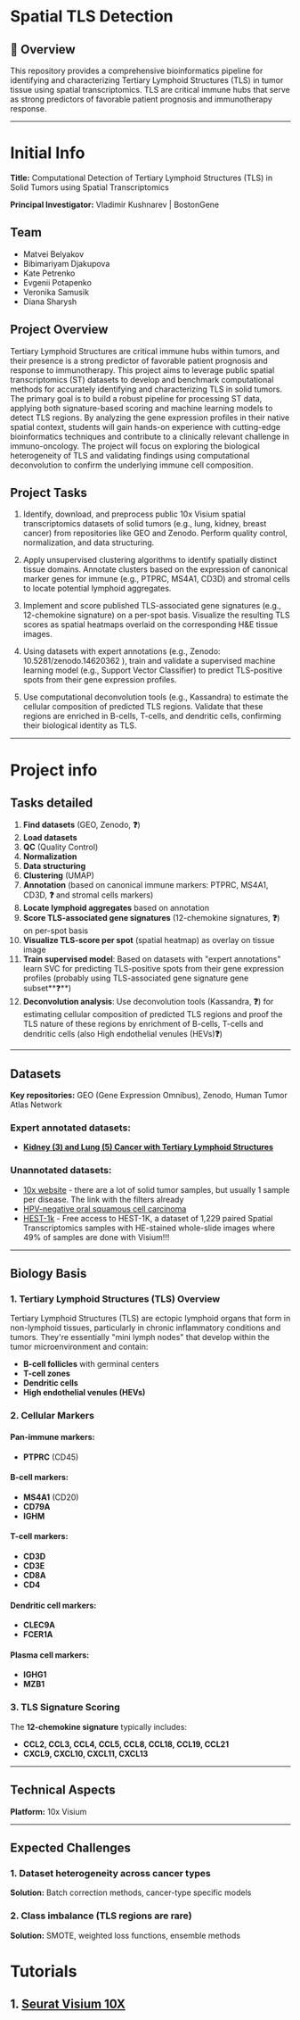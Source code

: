 # Spatial TLS Detection

## 🔬 Overview

This repository provides a comprehensive bioinformatics pipeline for identifying and characterizing Tertiary Lymphoid Structures (TLS) in tumor tissue using spatial transcriptomics. TLS are critical immune hubs that serve as strong predictors of favorable patient prognosis and immunotherapy response.

---

# Initial Info

**Title:** Computational Detection of Tertiary Lymphoid Structures (TLS) in Solid Tumors using Spatial Transcriptomics

**Principal Investigator:** Vladimir Kushnarev | BostonGene

## Team
- Matvei Belyakov
- Bibimariyam Djakupova
- Kate Petrenko
- Evgenii Potapenko
- Veronika Samusik
- Diana Sharysh

## Project Overview

Tertiary Lymphoid Structures are critical immune hubs within tumors, and their presence is a strong predictor of favorable patient prognosis and response to immunotherapy. This project aims to leverage public spatial transcriptomics (ST) datasets to develop and benchmark computational methods for accurately identifying and characterizing TLS in solid tumors. The primary goal is to build a robust pipeline for processing ST data, applying both signature-based scoring and machine learning models to detect TLS regions. By analyzing the gene expression profiles in their native spatial context, students will gain hands-on experience with cutting-edge bioinformatics techniques and contribute to a clinically relevant challenge in immuno-oncology. The project will focus on exploring the biological heterogeneity of TLS and validating findings using computational deconvolution to confirm the underlying immune cell composition.

## Project Tasks

1. Identify, download, and preprocess public 10x Visium spatial transcriptomics datasets of solid tumors (e.g., lung, kidney, breast cancer) from repositories like GEO and Zenodo. Perform quality control, normalization, and data structuring.

2. Apply unsupervised clustering algorithms to identify spatially distinct tissue domains. Annotate clusters based on the expression of canonical marker genes for immune (e.g., PTPRC, MS4A1, CD3D) and stromal cells to locate potential lymphoid aggregates.

3. Implement and score published TLS-associated gene signatures (e.g., 12-chemokine signature) on a per-spot basis. Visualize the resulting TLS scores as spatial heatmaps overlaid on the corresponding H&E tissue images.

4. Using datasets with expert annotations (e.g., Zenodo: 10.5281/zenodo.14620362 ), train and validate a supervised machine learning model (e.g., Support Vector Classifier) to predict TLS-positive spots from their gene expression profiles.

5. Use computational deconvolution tools (e.g., Kassandra) to estimate the cellular composition of predicted TLS regions. Validate that these regions are enriched in B-cells, T-cells, and dendritic cells, confirming their biological identity as TLS.

---

# Project info 

## Tasks detailed

1. **Find datasets** (GEO, Zenodo, **❓**)
2. **Load datasets**
3. **QC** (Quality Control)
4. **Normalization**
5. **Data structuring**
6. **Clustering** (UMAP)
7. **Annotation** (based on canonical immune markers: PTPRC, MS4A1, CD3D, **❓** and stromal cells markers)
8. **Locate lymphoid aggregates** based on annotation
9. **Score TLS-associated gene signatures** (12-chemokine signatures, **❓**) on per-spot basis
10. **Visualize TLS-score per spot** (spatial heatmap) as overlay on tissue image
11. **Train supervised model**: Based on datasets with "expert annotations" learn SVC for predicting TLS-positive spots from their gene expression profiles (probably using TLS-associated gene signature gene subset**❓**)
12. **Deconvolution analysis**: Use deconvolution tools (Kassandra, **❓**) for estimating cellular composition of predicted TLS regions and proof the TLS nature of these regions by enrichment of B-cells, T-cells and dendritic cells (also High endothelial venules (HEVs)**❓**)

---

## Datasets

**Key repositories:** GEO (Gene Expression Omnibus), Zenodo, Human Tumor Atlas Network

### Expert annotated datasets:
- **[Kidney (3) and Lung (5) Cancer with Tertiary Lymphoid Structures](https://zenodo.org/records/14620362)**

### Unannotated datasets:

- [10x website](https://www.10xgenomics.com/datasets?configure%5BhitsPerPage%5D=50&configure%5BmaxValuesPerFacet%5D=1000&refinementList%5Binstruments.name%5D%5B0%5D=Visium%20CytAssist&refinementList%5Bspecies%5D%5B0%5D=Human) - there are a lot of solid tumor samples, but usually 1 sample per disease. The link with the filters already
- [HPV-negative oral squamous cell carcinoma](https://www.ncbi.nlm.nih.gov/geo/query/acc.cgi?acc=GSE208253)
- [HEST-1k](https://github.com/mahmoodlab/hest) - Free access to HEST-1K, a dataset of 1,229 paired Spatial Transcriptomics samples with HE-stained whole-slide images where 49% of samples are done with Visium!!!
---

## Biology Basis

### 1. Tertiary Lymphoid Structures (TLS) Overview

Tertiary Lymphoid Structures (TLS) are ectopic lymphoid organs that form in non-lymphoid tissues, particularly in chronic inflammatory conditions and tumors. They're essentially "mini lymph nodes" that develop within the tumor microenvironment and contain:

- **B-cell follicles** with germinal centers
- **T-cell zones**
- **Dendritic cells**
- **High endothelial venules (HEVs)**

### 2. Cellular Markers

#### Pan-immune markers:
- **PTPRC** (CD45)

#### B-cell markers:
- **MS4A1** (CD20)
- **CD79A**
- **IGHM**

#### T-cell markers:
- **CD3D**
- **CD3E**
- **CD8A**
- **CD4**

#### Dendritic cell markers:
- **CLEC9A**
- **FCER1A**

#### Plasma cell markers:
- **IGHG1**
- **MZB1**

### 3. TLS Signature Scoring

The **12-chemokine signature** typically includes:

- **CCL2, CCL3, CCL4, CCL5, CCL8, CCL18, CCL19, CCL21**
- **CXCL9, CXCL10, CXCL11, CXCL13**

---

## Technical Aspects

**Platform:** 10x Visium

---

## Expected Challenges

### 1. Dataset heterogeneity across cancer types
**Solution:** Batch correction methods, cancer-type specific models

### 2. Class imbalance (TLS regions are rare)
**Solution:** SMOTE, weighted loss functions, ensemble methods


# Tutorials
## 1. [Seurat Visium 10X](https://satijalab.org/seurat/articles/spatial_vignette#identification-of-spatially-variable-features)
